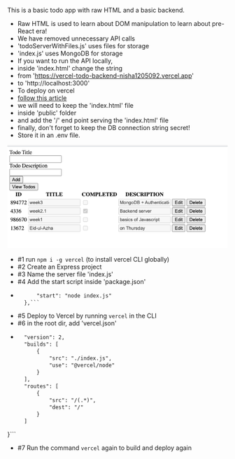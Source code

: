 This is a basic todo app with raw HTML and a basic backend. 
- Raw HTML is used to learn about DOM manipulation to learn about pre-React era!
- We have removed unnecessary API calls  
- 'todoServerWithFiles.js' uses files for storage
- 'index.js' uses MongoDB for storage
- If you want to run the API locally, 
- inside 'index.html' change the string 
- from 'https://vercel-todo-backend-nisha1205092.vercel.app'
- to 'http://localhost:3000'
- To deploy on vercel
- [follow this article](https://andrewbaisden.medium.com/how-to-deploy-a-node-express-app-to-vercel-6fa567a041e2)
- we will need to keep the 'index.html' file
- inside 'public' folder
- and add the '/' end point serving the 'index.html' file
- finally, don't forget to keep the DB connection string secret!
- Store it in an .env file. 

![screenshot](./view.png)


- #1 run ```npm i -g vercel``` (to install vercel CLI globally)
- #2 Create an Express project
- #3 Name the server file 'index.js'
- #4 Add the start script inside 'package.json'
- ```"scripts": {
        "start": "node index.js"
    },```
- #5 Deploy to Vercel by running ```vercel``` in the CLI
- #6 in the root dir, add 'vercel.json'
- ```{
    "version": 2,
    "builds": [
        {
            "src": "./index.js",
            "use": "@vercel/node"
        }
    ],
    "routes": [
        {
            "src": "/(.*)",
            "dest": "/"
        }
    ]
}```

- #7 Run the command ```vercel``` again to build and deploy again
